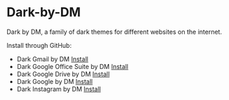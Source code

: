 # Dark-by-DM
Dark by DM, a family of dark themes for different websites on the internet.

Install through GitHub:
* Dark Gmail by DM [Install](https://raw.githubusercontent.com/DM164/Dark-by-DM/master/gmail.user.css)
* Dark Google Office Suite by DM [Install](https://github.com/DM164/Dark-by-DM/raw/master/google-docs.user.css)
* Dark Google Drive by DM [Install](https://raw.githubusercontent.com/DM164/Dark-by-DM/master/google-drive.user.css)
* Dark Google by DM [Install](https://moosedookie.github.io/Dark-by-DM/google.user.css)
* Dark Instagram by DM [Install](https://raw.githubusercontent.com/DM164/Dark-by-DM/master/instagram.user.css)
